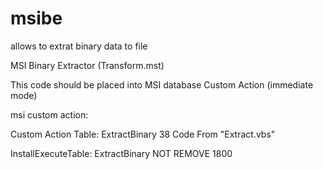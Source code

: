 msibe
=====

allows to extrat binary data to file

MSI Binary Extractor (Transform.mst)

This code should be placed into MSI database Custom Action (immediate mode)

msi custom action:

Custom Action Table: ExtractBinary	38  Code From "Extract.vbs"

InstallExecuteTable: ExtractBinary  NOT REMOVE  1800
